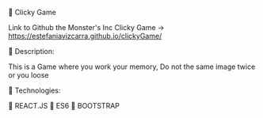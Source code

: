 
🔵 Clicky Game 

Link to Github the Monster's Inc Clicky Game  -> https://estefaniavizcarra.github.io/clickyGame/

🔵 Description:


This is a Game where you work your memory, Do not the same image twice or you loose


🔵 Technologies:

🔹 REACT.JS
🔹 ES6
🔹 BOOTSTRAP





